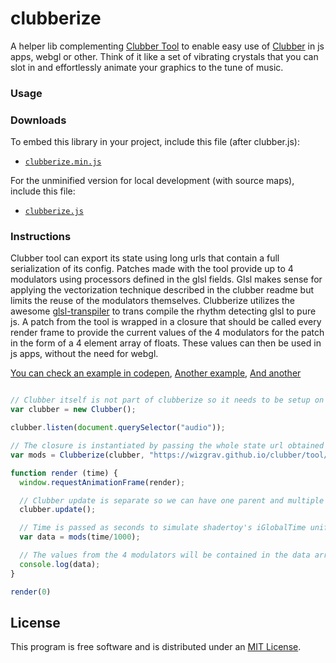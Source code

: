 clubberize
========

A helper lib complementing [Clubber Tool](http://wizgrav.github.io/clubber/tool) to enable easy use of [Clubber](http://github.com/wizgrav/clubber/) in js apps, webgl or other. Think of it like a set of vibrating crystals that you can slot in and effortlessly animate your graphics to the tune of music.

### Usage ###

### Downloads

To embed this library in your project, include this file (after clubber.js):

* [`clubberize.min.js`](http://wizgrav.github.io/clubberize/dist/clubberize.min.js)

For the unminified version for local development (with source maps), include this file:

* [`clubberize.js`](http://wizgrav.github.io/clubberize/dist/clubberize.js)

### Instructions ###

Clubber tool can export its state using long urls that contain a full serialization of its config. Patches made with the tool provide up to 4 modulators using processors defined in the glsl fields. Glsl makes sense for applying the vectorization technique described in the clubber readme but limits the reuse of the modulators themselves. Clubberize utilizes the awesome [glsl-transpiler](https://github.com/stackgl/glsl-transpiler) to trans compile the rhythm detecting glsl to pure js. A patch from the tool is wrapped in a closure that should be called every render frame to provide the current values of the 4 modulators for the patch in the form of a 4 element array of floats. These values can then be used in js apps, without the need for webgl.

[You can check an example in codepen](http://codepen.io/wizgrav/pen/PWKNmg), [Another example](http://wizgrav.github.io/rene), [And another](http://wizgrav.github.io/copernicus) 

```javascript

// Clubber itself is not part of clubberize so it needs to be setup on it's own.
var clubber = new Clubber();

clubber.listen(document.querySelector("audio"));

// The closure is instantiated by passing the whole state url obtained from clubber tool.
var mods = Clubberize(clubber, "https://wizgrav.github.io/clubber/tool/?tool=1&t0=6234&r0=3,36,64,128&s0=0.1,0.1,0.1,0.1...");

function render (time) {
  window.requestAnimationFrame(render);  

  // Clubber update is separate so we can have one parent and multiple modulator packs
  clubber.update();

  // Time is passed as seconds to simulate shadertoy's iGlobalTime uniform, in case it is used by modulators.
  var data = mods(time/1000);

  // The values from the 4 modulators will be contained in the data array.
  console.log(data);
}

render(0)
```

## License

This program is free software and is distributed under an [MIT License](LICENSE).
